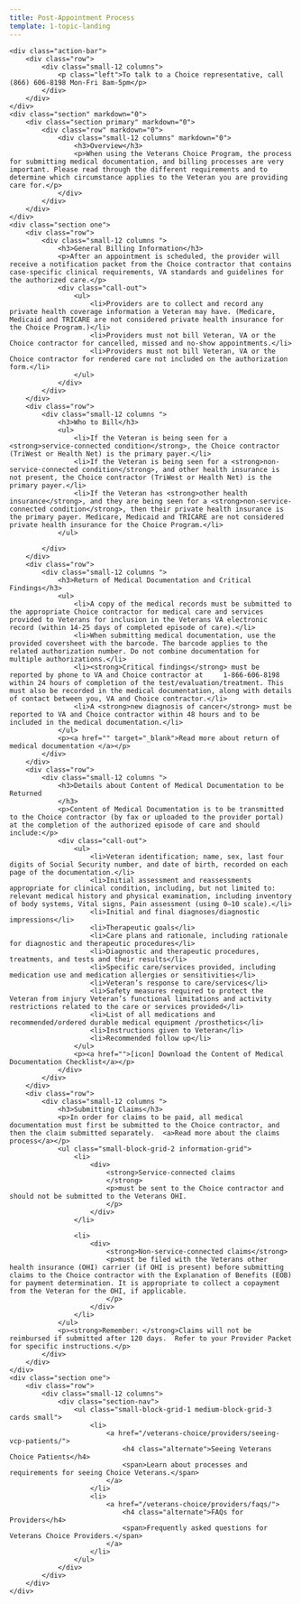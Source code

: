 ```yaml
---
title: Post-Appointment Process
template: 1-topic-landing
---
```


<div class="main" role="main" markdown="0">

    <div class="action-bar">
        <div class="row">
            <div class="small-12 columns">
                <p class="left">To talk to a Choice representative, call (866) 606-8198 Mon-Fri 8am-5pm</p>
            </div>
        </div>
    </div>
    <div class="section" markdown="0">
        <div class="section primary" markdown="0">
            <div class="row" markdown="0">
                <div class="small-12 columns" markdown="0">
                    <h3>Overview</h3>
                    <p>When using the Veterans Choice Program, the process for submitting medical documentation, and billing processes are very important. Please read through the different requirements and to determine which circumstance applies to the Veteran you are providing care for.</p>
                </div>
            </div>
        </div>
    </div>
    <div class="section one">
        <div class="row">
            <div class="small-12 columns ">
                <h3>General Billing Information</h3>
                <p>After an appointment is scheduled, the provider will receive a notification packet from the Choice contractor that contains case-specific clinical requirements, VA standards and guidelines for the authorized care.</p>
                <div class="call-out">
                    <ul>
                        <li>Providers are to collect and record any private health coverage information a Veteran may have. (Medicare, Medicaid and TRICARE are not considered private health insurance for the Choice Program.)</li>
                        <li>Providers must not bill Veteran, VA or the Choice contractor for cancelled, missed and no-show appointments.</li>
                        <li>Providers must not bill Veteran, VA or the Choice contractor for rendered care not included on the authorization form.</li>
                    </ul>
                </div>
            </div>
        </div>
        <div class="row">
            <div class="small-12 columns ">
                <h3>Who to Bill</h3>
                <ul>
                    <li>If the Veteran is being seen for a <strong>service-connected condition</strong>, the Choice contractor (TriWest or Health Net) is the primary payer.</li>
                    <li>If the Veteran is being seen for a <strong>non-service-connected condition</strong>, and other health insurance is not present, the Choice contractor (TriWest or Health Net) is the primary payer.</li>
                    <li>If the Veteran has <strong>other health insurance</strong>, and they are being seen for a <strong>non-service-connected condition</strong>, then their private health insurance is the primary payer. Medicare, Medicaid and TRICARE are not considered private health insurance for the Choice Program.</li>
                </ul>

            </div>
        </div>
        <div class="row">
            <div class="small-12 columns ">
                <h3>Return of Medical Documentation and Critical Findings</h3>
                <ul>
                    <li>A copy of the medical records must be submitted to the appropriate Choice contractor for medical care and services provided to Veterans for inclusion in the Veterans VA electronic record (within 14-25 days of completed episode of care).</li>
                    <li>When submitting medical documentation, use the provided coversheet with the barcode. The barcode applies to the related authorization number. Do not combine documentation for multiple authorizations.</li>
                    <li><strong>Critical findings</strong> must be reported by phone to VA and Choice contractor at     1-866-606-8198 within 24 hours of completion of the test/evaluation/treatment. This must also be recorded in the medical documentation, along with details of contact between you, VA and Choice contractor.</li>
                    <li>A <strong>new diagnosis of cancer</strong> must be reported to VA and Choice contractor within 48 hours and to be included in the medical documentation.</li>
                </ul>
                <p><a href="" target="_blank">Read more about return of medical documentation </a></p>
            </div>
        </div>
        <div class="row">
            <div class="small-12 columns ">
                <h3>Details about Content of Medical Documentation to be Returned
                </h3>
                <p>Content of Medical Documentation is to be transmitted to the Choice contractor (by fax or uploaded to the provider portal) at the completion of the authorized episode of care and should include:</p>
                <div class="call-out">
                    <ul>
                        <li>Veteran identification; name, sex, last four digits of Social Security number, and date of birth, recorded on each page of the documentation.</li>
                        <li>Initial assessment and reassessments appropriate for clinical condition, including, but not limited to: relevant medical history and physical examination, including inventory of body systems, Vital signs, Pain assessment (using 0–10 scale).</li>
                        <li>Initial and final diagnoses/diagnostic impressions</li>
                        <li>Therapeutic goals</li>
                        <li>Care plans and rationale, including rationale for diagnostic and therapeutic procedures</li>
                        <li>Diagnostic and therapeutic procedures, treatments, and tests and their results</li>
                        <li>Specific care/services provided, including medication use and medication allergies or sensitivities</li>
                        <li>Veteran’s response to care/services</li>
                        <li>Safety measures required to protect the Veteran from injury Veteran’s functional limitations and activity restrictions related to the care or services provided</li>
                        <li>List of all medications and recommended/ordered durable medical equipment /prosthetics</li>
                        <li>Instructions given to Veteran</li>
                        <li>Recommended follow up</li>
                    </ul>
                    <p><a href="">[icon] Download the Content of Medical Documentation Checklist</a></p>
                </div>
            </div>
        </div>
        <div class="row">
            <div class="small-12 columns ">
                <h3>Submitting Claims</h3>
                <p>In order for claims to be paid, all medical documentation must first be submitted to the Choice contractor, and then the claim submitted separately.  <a>Read more about the claims process</a></p>
                <ul class="small-block-grid-2 information-grid">
                    <li>
                        <div>
                            <strong>Service-connected claims
                            </strong>
                            <p>must be sent to the Choice contractor and should not be submitted to the Veterans OHI.
                            </p>
                        </div>
                    </li>

                    <li>
                        <div>
                            <strong>Non-service-connected claims</strong>
                            <p>must be filed with the Veterans other health insurance (OHI) carrier (if OHI is present) before submitting claims to the Choice contractor with the Explanation of Benefits (EOB) for payment determination. It is appropriate to collect a copayment from the Veteran for the OHI, if applicable.
                            </p>
                        </div>
                    </li>
                </ul>
                <p><strong>Remember: </strong>Claims will not be reimbursed if submitted after 120 days.  Refer to your Provider Packet for specific instructions.</p>
            </div>
        </div>
    </div>
    <div class="section one">
        <div class="row">
            <div class="small-12 columns">
                <div class="section-nav">
                    <ul class="small-block-grid-1 medium-block-grid-3 cards small">
                        <li>
                            <a href="/veterans-choice/providers/seeing-vcp-patients/">
                                <h4 class="alternate">Seeing Veterans Choice Patients</h4>
                                <span>Learn about processes and requirements for seeing Choice Veterans.</span>
                            </a>
                        </li>
                        <li>
                            <a href="/veterans-choice/providers/faqs/">
                                <h4 class="alternate">FAQs for Providers</h4>
                                <span>Frequently asked questions for Veterans Choice Providers.</span>
                            </a>
                        </li>
                    </ul>
                </div>
            </div>
        </div>
    </div>

